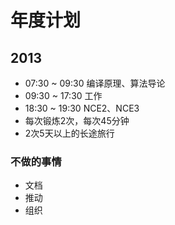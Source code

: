 # 年度计划

## 2013

- 07:30 ~ 09:30 编译原理、算法导论
- 09:30 ~ 17:30 工作
- 18:30 ~ 19:30 NCE2、NCE3
- 每次锻炼2次，每次45分钟
- 2次5天以上的长途旅行

### 不做的事情

- 文档
- 推动
- 组织
